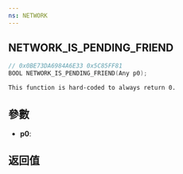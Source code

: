 ```yaml
---
ns: NETWORK
---
```

## NETWORK_IS_PENDING_FRIEND

```c
// 0x0BE73DA6984A6E33 0x5C85FF81
BOOL NETWORK_IS_PENDING_FRIEND(Any p0);
```

```
This function is hard-coded to always return 0.  
```

## 參數
* **p0**: 

## 返回值
